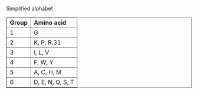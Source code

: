 Simplified alphabet

<table border="1" style="width:100%">
  <tr>
    <td><b>Group</b></td>
    <td><b>Amino acid</b></td> 
  </tr>
  <tr>
    <td>1</td>
    <td>G</td> 
  </tr>
  <tr>
    <td>2</td>
    <td>K, P, R.31</td> 
  </tr>
  <tr>
    <td>3</td>
    <td>I, L, V</td> 
  </tr>
  <tr>
    <td>4</td>
    <td>F, W, Y</td> 
  </tr>
  <tr>
    <td>5</td>
    <td>A, C, H, M</td> 
  </tr>
  <tr>
    <td>6</td>
    <td>D, E, N, Q, S, T</td> 
  </tr>
</table>
